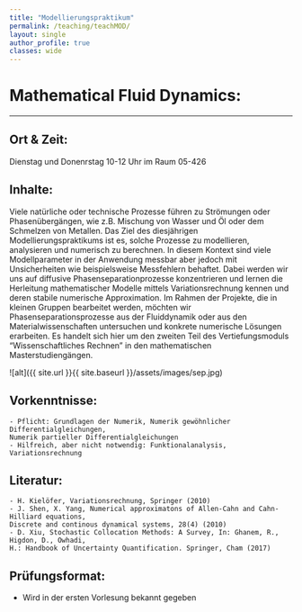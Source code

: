 ```yaml
---
title: "Modellierungspraktikum"
permalink: /teaching/teachMOD/
layout: single
author_profile: true
classes: wide
---
```




Mathematical Fluid Dynamics:
==================
* * *
Ort & Zeit: 
-------------------------
Dienstag und Donenrstag 10-12 Uhr im Raum 05-426

Inhalte: 
-------------------------
Viele natürliche oder technische Prozesse führen zu Strömungen oder Phasenübergängen,
wie z.B. Mischung von Wasser und Öl oder dem Schmelzen von Metallen.
Das Ziel des diesjährigen Modellierungspraktikums ist es, solche Prozesse zu modellieren,
analysieren und numerisch zu berechnen. In diesem Kontext sind viele Modellparameter
in der Anwendung messbar aber jedoch mit Unsicherheiten wie beispielsweise Messfehlern
behaftet. Dabei werden wir uns auf diffusive Phasenseparationprozesse konzentrieren und
lernen die Herleitung mathematischer Modelle mittels Variationsrechnung kennen und deren stabile numerische Approximation.
Im Rahmen der Projekte, die in kleinen Gruppen bearbeitet werden, möchten wir Phasenseparationsprozesse aus der Fluiddynamik oder aus den Materialwissenschaften untersuchen und konkrete numerische Lösungen erarbeiten.
Es handelt sich hier um den zweiten Teil des Vertiefungsmoduls “Wissenschaftliches Rechnen” in den mathematischen Masterstudiengängen.

![alt]({{ site.url }}{{ site.baseurl }}/assets/images/sep.jpg)

Vorkenntnisse:
-------------------------
	- Pflicht: Grundlagen der Numerik, Numerik gewöhnlicher Differentialgleichungen,
    Numerik partieller Differentialgleichungen
	- Hilfreich, aber nicht notwendig: Funktionalanalysis, Variationsrechnung



Literatur:
-------------------------
	- H. Kielöfer, Variationsrechnung, Springer (2010)
	- J. Shen, X. Yang, Numerical approximatons of Allen-Cahn and Cahn-Hilliard equations,
    Discrete and continous dynamical systems, 28(4) (2010)
	- D. Xiu, Stochastic Collocation Methods: A Survey, In: Ghanem, R., Higdon, D., Owhadi,
    H.: Handbook of Uncertainty Quantification. Springer, Cham (2017)

Prüfungsformat:
-------------------------
   - Wird in der ersten Vorlesung bekannt gegeben
